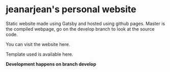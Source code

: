 # jeanarjean's personal website
Static website made using Gatsby and hosted using github pages.
Master is the compiled webpage, go on the develop branch to look at the source code.

You can visit the website here.

Template used is available here.

**Development happens on branch develop**
